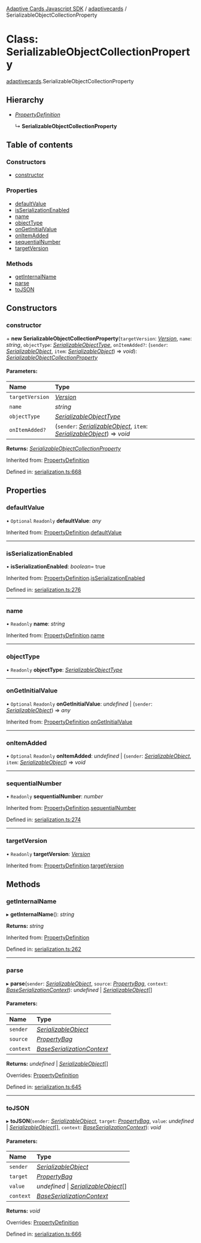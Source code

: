 [Adaptive Cards Javascript SDK](../README.md) / [adaptivecards](../modules/adaptivecards.md) / SerializableObjectCollectionProperty

# Class: SerializableObjectCollectionProperty

[adaptivecards](../modules/adaptivecards.md).SerializableObjectCollectionProperty

## Hierarchy

* [*PropertyDefinition*](serialization.propertydefinition.md)

  ↳ **SerializableObjectCollectionProperty**

## Table of contents

### Constructors

- [constructor](adaptivecards.serializableobjectcollectionproperty.md#constructor)

### Properties

- [defaultValue](adaptivecards.serializableobjectcollectionproperty.md#defaultvalue)
- [isSerializationEnabled](adaptivecards.serializableobjectcollectionproperty.md#isserializationenabled)
- [name](adaptivecards.serializableobjectcollectionproperty.md#name)
- [objectType](adaptivecards.serializableobjectcollectionproperty.md#objecttype)
- [onGetInitialValue](adaptivecards.serializableobjectcollectionproperty.md#ongetinitialvalue)
- [onItemAdded](adaptivecards.serializableobjectcollectionproperty.md#onitemadded)
- [sequentialNumber](adaptivecards.serializableobjectcollectionproperty.md#sequentialnumber)
- [targetVersion](adaptivecards.serializableobjectcollectionproperty.md#targetversion)

### Methods

- [getInternalName](adaptivecards.serializableobjectcollectionproperty.md#getinternalname)
- [parse](adaptivecards.serializableobjectcollectionproperty.md#parse)
- [toJSON](adaptivecards.serializableobjectcollectionproperty.md#tojson)

## Constructors

### constructor

\+ **new SerializableObjectCollectionProperty**(`targetVersion`: [*Version*](serialization.version.md), `name`: *string*, `objectType`: [*SerializableObjectType*](../modules/serialization.md#serializableobjecttype), `onItemAdded?`: (`sender`: [*SerializableObject*](serialization.serializableobject.md), `item`: [*SerializableObject*](serialization.serializableobject.md)) => *void*): [*SerializableObjectCollectionProperty*](serialization.serializableobjectcollectionproperty.md)

#### Parameters:

Name | Type |
:------ | :------ |
`targetVersion` | [*Version*](serialization.version.md) |
`name` | *string* |
`objectType` | [*SerializableObjectType*](../modules/serialization.md#serializableobjecttype) |
`onItemAdded?` | (`sender`: [*SerializableObject*](serialization.serializableobject.md), `item`: [*SerializableObject*](serialization.serializableobject.md)) => *void* |

**Returns:** [*SerializableObjectCollectionProperty*](serialization.serializableobjectcollectionproperty.md)

Inherited from: [PropertyDefinition](serialization.propertydefinition.md)

Defined in: [serialization.ts:668](https://github.com/microsoft/AdaptiveCards/blob/0938a1f10/source/nodejs/adaptivecards/src/serialization.ts#L668)

## Properties

### defaultValue

• `Optional` `Readonly` **defaultValue**: *any*

Inherited from: [PropertyDefinition](serialization.propertydefinition.md).[defaultValue](serialization.propertydefinition.md#defaultvalue)

___

### isSerializationEnabled

• **isSerializationEnabled**: *boolean*= true

Inherited from: [PropertyDefinition](serialization.propertydefinition.md).[isSerializationEnabled](serialization.propertydefinition.md#isserializationenabled)

Defined in: [serialization.ts:276](https://github.com/microsoft/AdaptiveCards/blob/0938a1f10/source/nodejs/adaptivecards/src/serialization.ts#L276)

___

### name

• `Readonly` **name**: *string*

Inherited from: [PropertyDefinition](serialization.propertydefinition.md).[name](serialization.propertydefinition.md#name)

___

### objectType

• `Readonly` **objectType**: [*SerializableObjectType*](../modules/serialization.md#serializableobjecttype)

___

### onGetInitialValue

• `Optional` `Readonly` **onGetInitialValue**: *undefined* \| (`sender`: [*SerializableObject*](serialization.serializableobject.md)) => *any*

Inherited from: [PropertyDefinition](serialization.propertydefinition.md).[onGetInitialValue](serialization.propertydefinition.md#ongetinitialvalue)

___

### onItemAdded

• `Optional` `Readonly` **onItemAdded**: *undefined* \| (`sender`: [*SerializableObject*](serialization.serializableobject.md), `item`: [*SerializableObject*](serialization.serializableobject.md)) => *void*

___

### sequentialNumber

• `Readonly` **sequentialNumber**: *number*

Inherited from: [PropertyDefinition](serialization.propertydefinition.md).[sequentialNumber](serialization.propertydefinition.md#sequentialnumber)

Defined in: [serialization.ts:274](https://github.com/microsoft/AdaptiveCards/blob/0938a1f10/source/nodejs/adaptivecards/src/serialization.ts#L274)

___

### targetVersion

• `Readonly` **targetVersion**: [*Version*](serialization.version.md)

Inherited from: [PropertyDefinition](serialization.propertydefinition.md).[targetVersion](serialization.propertydefinition.md#targetversion)

## Methods

### getInternalName

▸ **getInternalName**(): *string*

**Returns:** *string*

Inherited from: [PropertyDefinition](serialization.propertydefinition.md)

Defined in: [serialization.ts:262](https://github.com/microsoft/AdaptiveCards/blob/0938a1f10/source/nodejs/adaptivecards/src/serialization.ts#L262)

___

### parse

▸ **parse**(`sender`: [*SerializableObject*](serialization.serializableobject.md), `source`: [*PropertyBag*](../modules/serialization.md#propertybag), `context`: [*BaseSerializationContext*](serialization.baseserializationcontext.md)): *undefined* \| [*SerializableObject*](serialization.serializableobject.md)[]

#### Parameters:

Name | Type |
:------ | :------ |
`sender` | [*SerializableObject*](serialization.serializableobject.md) |
`source` | [*PropertyBag*](../modules/serialization.md#propertybag) |
`context` | [*BaseSerializationContext*](serialization.baseserializationcontext.md) |

**Returns:** *undefined* \| [*SerializableObject*](serialization.serializableobject.md)[]

Overrides: [PropertyDefinition](serialization.propertydefinition.md)

Defined in: [serialization.ts:645](https://github.com/microsoft/AdaptiveCards/blob/0938a1f10/source/nodejs/adaptivecards/src/serialization.ts#L645)

___

### toJSON

▸ **toJSON**(`sender`: [*SerializableObject*](serialization.serializableobject.md), `target`: [*PropertyBag*](../modules/serialization.md#propertybag), `value`: *undefined* \| [*SerializableObject*](serialization.serializableobject.md)[], `context`: [*BaseSerializationContext*](serialization.baseserializationcontext.md)): *void*

#### Parameters:

Name | Type |
:------ | :------ |
`sender` | [*SerializableObject*](serialization.serializableobject.md) |
`target` | [*PropertyBag*](../modules/serialization.md#propertybag) |
`value` | *undefined* \| [*SerializableObject*](serialization.serializableobject.md)[] |
`context` | [*BaseSerializationContext*](serialization.baseserializationcontext.md) |

**Returns:** *void*

Overrides: [PropertyDefinition](serialization.propertydefinition.md)

Defined in: [serialization.ts:666](https://github.com/microsoft/AdaptiveCards/blob/0938a1f10/source/nodejs/adaptivecards/src/serialization.ts#L666)
